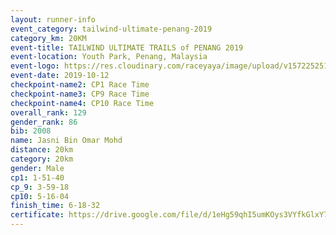 ```yaml
---
layout: runner-info 
event_category: tailwind-ultimate-penang-2019 
category_km: 20KM 
event-title: TAILWIND ULTIMATE TRAILS of PENANG 2019 
event-location: Youth Park, Penang, Malaysia 
event-logo: https://res.cloudinary.com/raceyaya/image/upload/v1572252513/logo/utop-2019_h9tzys.jpg 
event-date: 2019-10-12 
checkpoint-name2: CP1 Race Time 
checkpoint-name3: CP9 Race Time 
checkpoint-name4: CP10 Race Time 
overall_rank: 129
gender_rank: 86
bib: 2008
name: Jasni Bin Omar Mohd
distance: 20km
category: 20km
gender: Male
cp1: 1-51-40
cp_9: 3-59-18
cp10: 5-16-04
finish_time: 6-18-32
certificate: https://drive.google.com/file/d/1eHg59qhI5umKOys3VYfkGlxY7J23mv6g/view?usp=sharing
---
```

